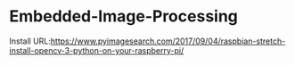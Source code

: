 # Embedded-Image-Processing

Install URL:https://www.pyimagesearch.com/2017/09/04/raspbian-stretch-install-opencv-3-python-on-your-raspberry-pi/
